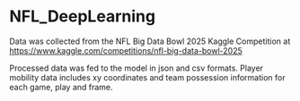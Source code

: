 # NFL_DeepLearning

Data was collected from the NFL Big Data Bowl 2025 Kaggle Competition at https://www.kaggle.com/competitions/nfl-big-data-bowl-2025

Processed data was fed to the model in json and csv formats.
Player mobility data includes xy coordinates and team possession information for each game, play and frame.
